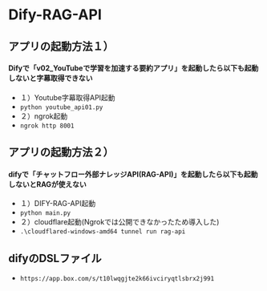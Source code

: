 ﻿# Dify-RAG-API

## アプリの起動方法１）
#### Difyで「v02_YouTubeで学習を加速する要約アプリ」を起動したら以下も起動しないと字幕取得できない
- １）Youtube字幕取得API起動
- ```python youtube_api01.py```
- ２）ngrok起動
- ```ngrok http 8001```

## アプリの起動方法２）
#### difyで「チャットフロー外部ナレッジAPI(RAG-API)」を起動したら以下も起動しないとRAGが使えない
- １）DIFY-RAG-API起動
- ```python main.py```
- ２）cloudflare起動(Ngrokでは公開できなかったため導入した)
- ```.\cloudflared-windows-amd64 tunnel run rag-api```

## difyのDSLファイル
- ```https://app.box.com/s/t10lwqgjte2k66ivciryqtlsbrx2j991```


     
